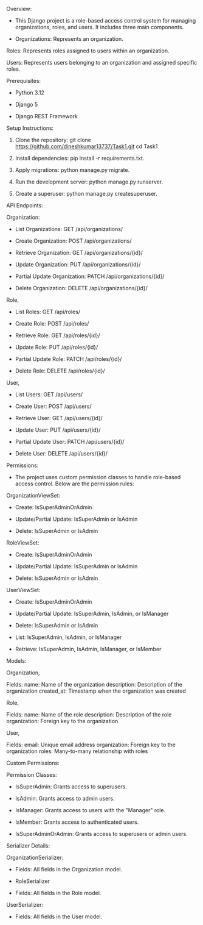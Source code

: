 Overview:

* This Django project is a role-based access control system for managing organizations, roles, and users. It includes three main components.

* Organizations: Represents an organization.

Roles: Represents roles assigned to users within an organization.

Users: Represents users belonging to an organization and assigned specific roles.

Prerequisites:

* Python 3.12

* Django 5

* Django REST Framework

Setup Instructions:

1. Clone the repository:
git clone https://github.com/dineshkumar13737/Task1.git
cd Task1

2. Install dependencies:
pip install -r requirements.txt.

3. Apply migrations:
python manage.py migrate.

4. Run the development server:
python manage.py runserver.

5. Create a superuser:
python manage.py createsuperuser.

API Endpoints:

Organization:

* List Organizations: GET /api/organizations/

* Create Organization: POST /api/organizations/

* Retrieve Organization: GET /api/organizations/{id}/

* Update Organization: PUT /api/organizations/{id}/

* Partial Update Organization: PATCH /api/organizations/{id}/

* Delete Organization: DELETE /api/organizations/{id}/

Role,

* List Roles: GET /api/roles/

* Create Role: POST /api/roles/

* Retrieve Role: GET /api/roles/{id}/

* Update Role: PUT /api/roles/{id}/

* Partial Update Role: PATCH /api/roles/{id}/

* Delete Role: DELETE /api/roles/{id}/

User,

* List Users: GET /api/users/

* Create User: POST /api/users/

* Retrieve User: GET /api/users/{id}/

* Update User: PUT /api/users/{id}/

* Partial Update User: PATCH /api/users/{id}/

* Delete User: DELETE /api/users/{id}/


Permissions:

* The project uses custom permission classes to handle role-based access control. Below are the permission rules:

OrganizationViewSet:

* Create: IsSuperAdminOrAdmin

* Update/Partial Update: IsSuperAdmin or IsAdmin

* Delete: IsSuperAdmin or IsAdmin


RoleViewSet:

* Create: IsSuperAdminOrAdmin

* Update/Partial Update: IsSuperAdmin or IsAdmin

* Delete: IsSuperAdmin or IsAdmin

UserViewSet:

* Create: IsSuperAdminOrAdmin

* Update/Partial Update: IsSuperAdmin, IsAdmin, or IsManager

* Delete: IsSuperAdmin or IsAdmin

* List: IsSuperAdmin, IsAdmin, or IsManager

* Retrieve: IsSuperAdmin, IsAdmin, IsManager, or IsMember

Models:

Organization,

Fields:
name: Name of the organization
description: Description of the organization
created_at: Timestamp when the organization was created

Role,

Fields:
name: Name of the role
description: Description of the role
organization: Foreign key to the organization

User,

Fields:
email: Unique email address
organization: Foreign key to the organization
roles: Many-to-many relationship with roles

Custom Permissions:

Permission Classes:

* IsSuperAdmin: Grants access to superusers.

* IsAdmin: Grants access to admin users.

* IsManager: Grants access to users with the "Manager" role.

* IsMember: Grants access to authenticated users.

* IsSuperAdminOrAdmin: Grants access to superusers or admin users.

Serializer Details:

OrganizationSerializer:

* Fields: All fields in the Organization model.

* RoleSerializer

* Fields: All fields in the Role model.

UserSerializer:

* Fields: All fields in the User model.
